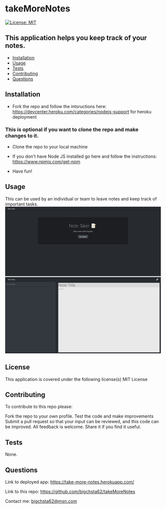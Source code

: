 # takeMoreNotes
[![License: MIT](https://img.shields.io/badge/License-MIT-yellow.svg)](https://opensource.org/licenses/MIT)

## This application helps you keep track of your notes.

* [Installation](#installation)
* [Usage](#usage)
* [Tests](#tests)
* [Contributing](#contributing)
* [Questions](#questions)


## Installation
 * Fork the repo and follow the intsructions here:
   https://devcenter.heroku.com/categories/nodejs-support for heroku deployment
   
  ### This is optional if you want to clone the repo and make changes to it.
 * Clone the repo to your local machine 
   
 * If you don't have Node JS installed go here and follow the instructions:
   https://www.npmjs.com/get-npm
   
 * Have fun!

## Usage
 This can be used by an individual or team to leave notes and keep track of important tasks.
 ![Start page](https://github.com/bigchsta62/takeMoreNotes/blob/master/app/images/Note%20taker%201.jpg?raw=true)
 ![Notes](https://github.com/bigchsta62/takeMoreNotes/blob/master/app/images/note%20taker%202.jpg?raw=true)

## License
This application is covered under the following license(s)
MIT License

## Contributing
 To contribute to this repo please:

Fork the repo to your own profile.
Test the code and make improvements
Submit a pull request so that your input can be reviewed, and this code can be improved.
All feedback is welcome.
Share it if you find it useful.

## Tests
 None.

## Questions
Link to deployed app:  https://take-more-notes.herokuapp.com/

Link to this repo:  https://github.com/bigchsta62/takeMoreNotes

Contact me:  bigchsta62@msn.com

